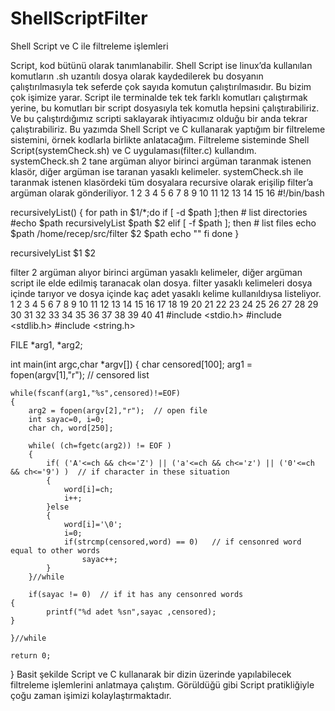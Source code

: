 # ShellScriptFilter
Shell Script ve C ile filtreleme işlemleri


Script, kod bütünü olarak tanımlanabilir. Shell Script ise linux’da kullanılan komutların .sh uzantılı dosya olarak kaydedilerek bu dosyanın çalıştırılmasıyla tek seferde çok sayıda komutun çalıştırılmasıdır. Bu bizim çok işimize yarar. Script ile terminalde tek tek farklı komutları çalıştırmak yerine, bu komutları bir script dosyasıyla tek komutla hepsini çalıştırabiliriz. Ve bu çalıştırdığımız scripti saklayarak ihtiyacımız olduğu bir anda tekrar çalıştırabiliriz. Bu yazımda Shell Script ve C kullanarak yaptığım bir filtreleme sistemini, örnek kodlarla birlikte anlatacağım.
Filtreleme sisteminde Shell Script(systemCheck.sh) ve C uygulaması(filter.c) kullandım.
systemCheck.sh 2 tane argüman alıyor birinci argüman taranmak istenen klasör, diğer argüman ise taranan yasaklı kelimeler. systemCheck.sh ile taranmak istenen klasördeki tüm dosyalara recursive olarak erişilip filter’a argüman olarak gönderiliyor.
1
2
3
4
5
6
7
8
9
10
11
12
13
14
15
16
#!/bin/bash
 
recursivelyList() {
 for path in $1/*;do
    if [ -d $path ];then        # list directories
        #echo $path
        recursivelyList $path $2
    elif [ -f $path ]; then     # list files
        echo $path
    /home/recep/src/filter $2 $path
    echo ""
    fi
 done
}
 
recursivelyList $1 $2
 
filter 2 argüman alıyor birinci argüman yasaklı kelimeler, diğer argüman script ile elde edilmiş taranacak olan dosya. filter yasaklı kelimeleri dosya içinde tarıyor ve dosya içinde kaç adet yasaklı kelime kullanıldıysa listeliyor.
1
2
3
4
5
6
7
8
9
10
11
12
13
14
15
16
17
18
19
20
21
22
23
24
25
26
27
28
29
30
31
32
33
34
35
36
37
38
39
40
41
#include <stdio.h>
#include <stdlib.h>
#include <string.h>
 
FILE *arg1, *arg2;
 
int main(int argc,char *argv[])
{
    char censored[100];
    arg1 = fopen(argv[1],"r");  // censored list
 
    while(fscanf(arg1,"%s",censored)!=EOF)
    {
        arg2 = fopen(argv[2],"r");  // open file
        int sayac=0, i=0;
        char ch, word[250];
 
        while( (ch=fgetc(arg2)) != EOF )
        {
            if( ('A'<=ch && ch<='Z') || ('a'<=ch && ch<='z') || ('0'<=ch && ch<='9') )  // if character in these situation
            {
                word[i]=ch;
                i++;
            }else
            {
                word[i]='\0';
                i=0;
                if(strcmp(censored,word) == 0)   // if censonred word equal to other words
                    sayac++;
            }
        }//while
 
        if(sayac != 0)  // if it has any censonred words
    {
            printf("%d adet %sn",sayac ,censored);
    }
 
    }//while
 
    return 0;
}
Basit şekilde Script ve C kullanarak bir dizin üzerinde yapılabilecek filtreleme işlemlerini anlatmaya çalıştım. Görüldüğü gibi Script pratikliğiyle çoğu zaman işimizi kolaylaştırmaktadır.
